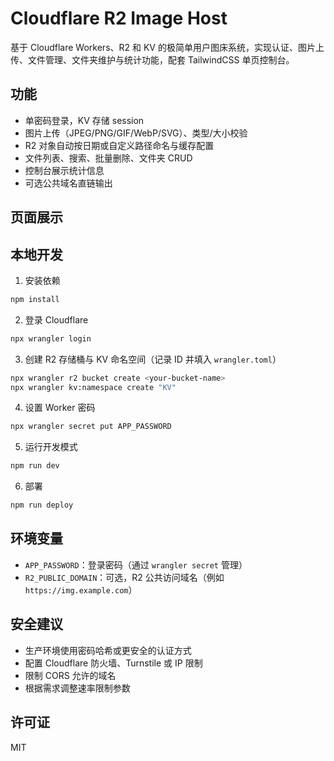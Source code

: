 # Cloudflare R2 Image Host

基于 Cloudflare Workers、R2 和 KV 的极简单用户图床系统，实现认证、图片上传、文件管理、文件夹维护与统计功能，配套 TailwindCSS 单页控制台。

## 功能

- 单密码登录，KV 存储 session
- 图片上传（JPEG/PNG/GIF/WebP/SVG）、类型/大小校验
- R2 对象自动按日期或自定义路径命名与缓存配置
- 文件列表、搜索、批量删除、文件夹 CRUD
- 控制台展示统计信息
- 可选公共域名直链输出

## 页面展示
[]()

## 本地开发

1. 安装依赖

```bash
npm install
```

2. 登录 Cloudflare

```bash
npx wrangler login
```

3. 创建 R2 存储桶与 KV 命名空间（记录 ID 并填入 `wrangler.toml`）

```bash
npx wrangler r2 bucket create <your-bucket-name>
npx wrangler kv:namespace create "KV"
```

4. 设置 Worker 密码

```bash
npx wrangler secret put APP_PASSWORD
```

5. 运行开发模式

```bash
npm run dev
```

6. 部署

```bash
npm run deploy
```

## 环境变量

- `APP_PASSWORD`：登录密码（通过 `wrangler secret` 管理）
- `R2_PUBLIC_DOMAIN`：可选，R2 公共访问域名（例如 `https://img.example.com`）

## 安全建议

- 生产环境使用密码哈希或更安全的认证方式
- 配置 Cloudflare 防火墙、Turnstile 或 IP 限制
- 限制 CORS 允许的域名
- 根据需求调整速率限制参数

## 许可证

MIT

